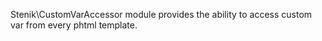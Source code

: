Stenik\CustomVarAccessor module provides the ability to access custom var from every phtml template.